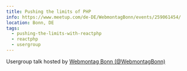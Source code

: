 ```yaml
---
title: Pushing the limits of PHP
info: https://www.meetup.com/de-DE/WebmontagBonn/events/259061454/
location: Bonn, DE
tags:
  - pushing-the-limits-with-reactphp
  - reactphp
  - usergroup
---
```

Usergroup talk hosted by [Webmontag Bonn (@WebmontagBonn)](https://www.webmontag-bonn.de/)
